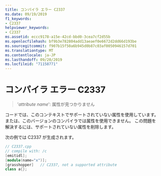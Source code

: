 ```yaml
---
title: コンパイラ エラー C2337
ms.date: 09/19/2019
f1_keywords:
- C2337
helpviewer_keywords:
- C2337
ms.assetid: eccc9178-a15e-42cd-bbd0-3cea7cf2d55b
ms.openlocfilehash: bf9b3e782804add13aeaef0e6672d2dd66d193be
ms.sourcegitcommit: f907b15f50a6b945d0b87c03af0050946157d701
ms.translationtype: MT
ms.contentlocale: ja-JP
ms.lasthandoff: 09/20/2019
ms.locfileid: "71158771"
---
```

# <a name="compiler-error-c2337"></a>コンパイラ エラー C2337

> '*attribute name*': 属性が見つかりません

コードでは、このコンテキストでサポートされていない属性を使用しています。 または、このバージョンのコンパイラでは属性を使用できません。 この問題を解決するには、サポートされていない属性を削除します。

次の例では C2337 が生成されます。

```cpp
// C2337.cpp
// compile with: /c
[emitidl];
[module(name="x")];
[grasshopper]   // C2337, not a supported attribute
class a{};
```
